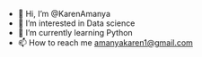 - 👋 Hi, I’m @KarenAmanya
- 👀 I’m interested in Data science
- 🌱 I’m currently learning Python
- 📫 How to reach me amanyakaren1@gmail.com

